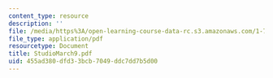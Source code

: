 ```yaml
---
content_type: resource
description: ''
file: /media/https%3A/open-learning-course-data-rc.s3.amazonaws.com/1-72-groundwater-hydrology-fall-2005/455ad380dfd33bcb7049ddc7dd7b5d00_StudioMarch9.pdf
file_type: application/pdf
resourcetype: Document
title: StudioMarch9.pdf
uid: 455ad380-dfd3-3bcb-7049-ddc7dd7b5d00
---
```

